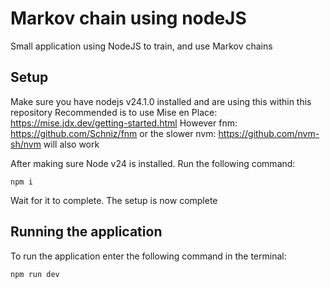 # Markov chain using nodeJS

Small application using NodeJS to train, and use Markov chains

## Setup

Make sure you have nodejs v24.1.0 installed and are using this within this repository
Recommended is to use Mise en Place: https://mise.jdx.dev/getting-started.html
However fnm: https://github.com/Schniz/fnm
or the slower nvm: https://github.com/nvm-sh/nvm will also work

After making sure Node v24 is installed. Run the following command:

```shell
npm i
```

Wait for it to complete. The setup is now complete

## Running the application

To run the application enter the following command in the terminal:

```shell
npm run dev
```

